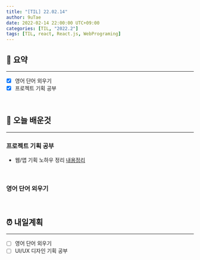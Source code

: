 ```yaml
---
title: "[TIL] 22.02.14"
author: 9uTae
date: 2022-02-14 22:00:00 UTC+09:00
categories: [TIL, "2022.2"]
tags: [TIL, react, React.js, WebPrograming]
---
```


## 🏁 요약

---

- [x] 영어 단어 외우기
- [x] 프로젝트 기획 공부

<br>

## 📑 오늘 배운것

---

### 프로젝트 기획 공부

- 웹/앱 기획 노하우 정리 [내용정리](https://9utae.github.io/posts/123-web-app-design-tip)

<br>

### 영어 단어 외우기

<br>

## ⏰ 내일계획

---

- [ ] 영어 단어 외우기
- [ ] UI/UX 디자인 기획 공부

<br>